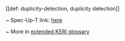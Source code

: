 [[def: duplicity-detection, duplicity detection]]

~ Spec-Up-T link: <a href='https://weboftrust.github.io/WOT-terms/docs/glossary/duplicity-detection'>here</a>

~ More in <a href="https://weboftrust.github.io/WOT-terms/docs/glossary/duplicity-detection">extended KERI glossary</a>
